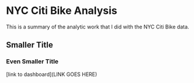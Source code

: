 # NYC Citi Bike Analysis 
This is a summary of the analytic work that I did with the NYC Citi Bike data.
## Smaller Title
### Even Smaller Title
[link to dashboard](LINK GOES HERE)
